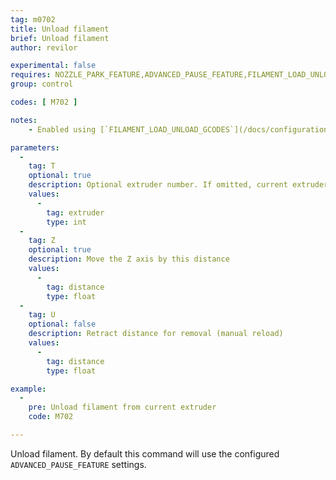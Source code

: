 ```yaml
---
tag: m0702
title: Unload filament
brief: Unload filament
author: revilor

experimental: false
requires: NOZZLE_PARK_FEATURE,ADVANCED_PAUSE_FEATURE,FILAMENT_LOAD_UNLOAD_GCODES
group: control

codes: [ M702 ]

notes: 
    - Enabled using [`FILAMENT_LOAD_UNLOAD_GCODES`](/docs/configuration/configuration.html#advanced-pause)

parameters:
  -
    tag: T
    optional: true
    description: Optional extruder number. If omitted, current extruder (or ALL extruders with [`FILAMENT_UNLOAD_ALL_EXTRUDERS`](/docs/configuration/configuration.html#advanced-pause)).
    values:
      -
        tag: extruder
        type: int
  -
    tag: Z
    optional: true
    description: Move the Z axis by this distance
    values:
      -
        tag: distance
        type: float
  -
    tag: U
    optional: false
    description: Retract distance for removal (manual reload)
    values:
      -
        tag: distance
        type: float

example:
  -
    pre: Unload filament from current extruder
    code: M702

---
```


Unload filament. By default this command will use the configured `ADVANCED_PAUSE_FEATURE` settings.
